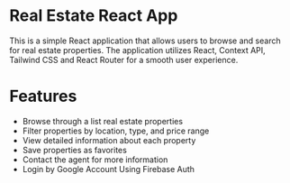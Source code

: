# Real Estate React App

This is a simple React application that allows users to browse and search for real estate properties. The application utilizes React, Context API, Tailwind CSS and React Router for a smooth user experience.

# Features
- Browse through a list real estate properties
- Filter properties by location, type, and price range
- View detailed information about each property
- Save properties as favorites
- Contact the agent for more information
- Login by Google Account Using Firebase Auth
